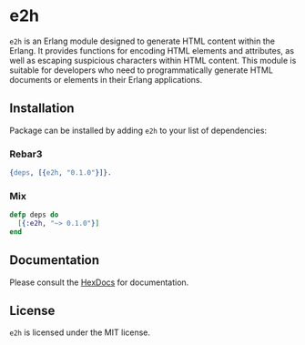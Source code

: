 # e2h

`e2h` is an Erlang module designed to generate HTML content within the Erlang. It provides functions for encoding HTML elements and attributes, as well as escaping suspicious characters within HTML content. This module is suitable for developers who need to programmatically generate HTML documents or elements in their Erlang applications.

## Installation

Package can be installed by adding `e2h` to your list of dependencies:

### Rebar3

```erlang
{deps, [{e2h, "0.1.0"}]}.
```

### Mix

```elixir
defp deps do
  [{:e2h, "~> 0.1.0"}]
end
```

## Documentation

Please consult the [HexDocs](https://hexdocs.pm/e2h) for documentation.

## License

`e2h` is licensed under the MIT license.
